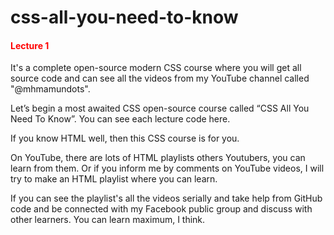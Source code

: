 # css-all-you-need-to-know

#### <strong style="color: red;">Lecture 1</strong> <br/>
It's a complete open-source modern CSS course where you will get all source code and can see all the videos from my YouTube channel called "@mhmamundots".

Let’s begin a most awaited CSS open-source course called “CSS All You Need To Know”. You can see each lecture code here.

If you know HTML well, then this CSS course is for you. 

On YouTube, there are lots of HTML playlists others Youtubers, you can learn from them. Or if you inform me by comments on YouTube videos, I will try to make an HTML playlist where you can learn.

If you can see the playlist's all the videos serially and take help from GitHub code and be connected with my Facebook public group and discuss with other learners. You can learn maximum, I think.
